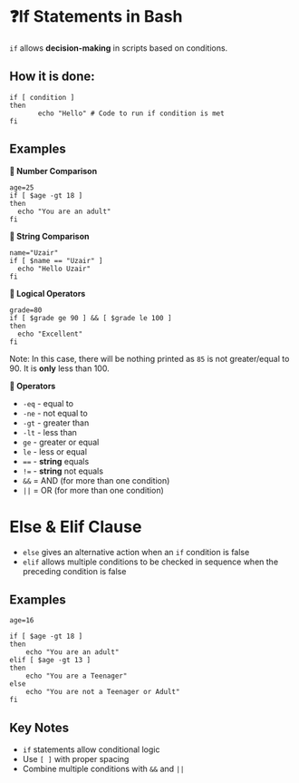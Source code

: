# ❓If Statements in Bash

`if` allows **decision-making** in scripts based on conditions.

## How it is done:

    if [ condition ]
    then
           echo "Hello" # Code to run if condition is met
    fi

## Examples

**🔢 Number Comparison**
   
    age=25
    if [ $age -gt 18 ]
    then
      echo "You are an adult"
    fi

**🔡 String Comparison**

    name="Uzair"
    if [ $name == "Uzair" ]
      echo "Hello Uzair"
    fi

**🧠 Logical Operators**

    grade=80
    if [ $grade ge 90 ] && [ $grade le 100 ]
    then
      echo "Excellent"
    fi 

Note: In this case, there will be nothing printed as `85` is not greater/equal to 90. It is **only** less than 100.

**🔎 Operators**

- `-eq` - equal to
- `-ne` - not equal to
- `-gt` - greater than
- `-lt` - less than
- `ge` - greater or equal
- `le` - less or equal
- `==` - **string** equals
- `!=` - **string** not equals
- `&&` = AND (for more than one condition)
- `||` = OR (for more than one condition)

# Else & Elif Clause

- `else` gives an alternative action when an `if` condition is false
- `elif` allows multiple conditions to be checked in sequence when the preceding condition is false

## Examples

    age=16
    
    if [ $age -gt 18 ] 
    then 
        echo "You are an adult"
    elif [ $age -gt 13 ]
    then
        echo "You are a Teenager"
    else 
        echo "You are not a Teenager or Adult"
    fi
        

## Key Notes
- `if` statements allow conditional logic
-  Use `[ ]` with proper spacing
-  Combine multiple conditions with `&&` and `||`
